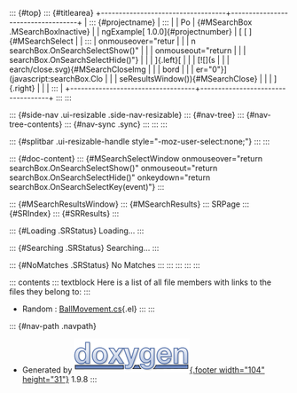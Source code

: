 ::: {#top}
::: {#titlearea}
+-----------------------------------+-----------------------------------+
| ::: {#projectname}                | :::                               |
| Po                                | {#MSearchBox .MSearchBoxInactive} |
| ngExample[ 1.0.0]{#projectnumber} | [ [ ]{#MSearchSelect              |
| :::                               | onmouseover="retur                |
|                                   | n searchBox.OnSearchSelectShow()" |
|                                   | onmouseout="return                |
|                                   |  searchBox.OnSearchSelectHide()"} |
|                                   | ]{.left}[                         |
|                                   | [![](s                            |
|                                   | earch/close.svg){#MSearchCloseImg |
|                                   | bord                              |
|                                   | er="0"}](javascript:searchBox.Clo |
|                                   | seResultsWindow()){#MSearchClose} |
|                                   | ]{.right}                         |
|                                   | :::                               |
+-----------------------------------+-----------------------------------+
:::
:::

::: {#side-nav .ui-resizable .side-nav-resizable}
::: {#nav-tree}
::: {#nav-tree-contents}
::: {#nav-sync .sync}
:::
:::
:::

::: {#splitbar .ui-resizable-handle style="-moz-user-select:none;"}
:::
:::

::: {#doc-content}
::: {#MSearchSelectWindow onmouseover="return searchBox.OnSearchSelectShow()" onmouseout="return searchBox.OnSearchSelectHide()" onkeydown="return searchBox.OnSearchSelectKey(event)"}
:::

::: {#MSearchResultsWindow}
::: {#MSearchResults}
::: SRPage
::: {#SRIndex}
::: {#SRResults}
:::

::: {#Loading .SRStatus}
Loading\...
:::

::: {#Searching .SRStatus}
Searching\...
:::

::: {#NoMatches .SRStatus}
No Matches
:::
:::
:::
:::
:::

::: contents
::: textblock
Here is a list of all file members with links to the files they belong
to:
:::

-   Random : [BallMovement.cs](_ball_movement_8cs.html#a832e8f52fca5a678819ec96269dcb532){.el}
:::
:::

::: {#nav-path .navpath}
-   Generated by [![doxygen](doxygen.svg){.footer width="104"
    height="31"}](https://www.doxygen.org/index.html) 1.9.8
:::
